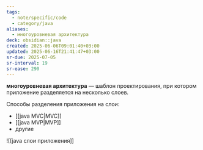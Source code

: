 ```yaml
---
tags:
  - note/specific/code
  - category/java
aliases:
  - многоуровневая архитектура
deck: obsidian::java
created: 2025-06-06T09:01:40+03:00
updated: 2025-06-16T21:41:47+03:00
sr-due: 2025-07-05
sr-interval: 19
sr-ease: 290
---
```


**многоуровневая архитектура**
—
шаблон проектирования, при котором приложение разделяется на несколько слоев.

Способы разделения приложения на слои:
- [[java MVC|MVC]]
- [[java MVP|MVP]]
- другие

![[java слои приложения]]
